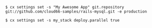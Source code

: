 <!-- usedin: [ _includes/_inlines/Toolbelt/common/settings/settings_example.md] -->

```
$ cx settings set -s "My Awesome App" git.repository git://github.com/cloud66-samples/rails-mysql.git -e production

$ cx settings set -s my_stack deploy.parallel true
```
